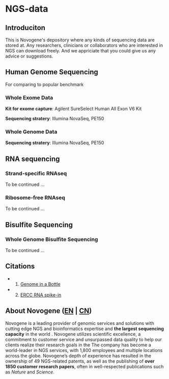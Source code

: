 # NGS-data

## Introduciton

This is Novogene's depository where any kinds of sequencing data are stored at. Any researchers, clinicians or collaborators who are interested in NGS can download freely. And we appriciate that you could give us any advice or suggestions.

## Human Genome Sequencing

For comparing to popular benchmark

### Whole Exome Data

**Kit for exome capture**: Agilent SureSelect Human All Exon V6 Kit

**Sequencing stratery**: Illumina NovaSeq, PE150


### Whole Genome Data

**Sequencing stratery**: Illumina NovaSeq, PE150

## RNA sequencing

### Strand-specific RNAseq

To be continued ...

### Ribosome-free RNAseq

To be continued ...


## Bisulfite Sequencing

### Whole Genome Bisulfite Sequencing

To be continued ...



## Citations
- 1. [Genome in a Bottle](https://www.nist.gov/programs-projects/genome-bottle)
- 2. [ERCC RNA spike-in](https://jimb.stanford.edu/ercc)


## About Novogene ([EN](https://en.novogene.com) | [CN](http://www.novogene.com))
Novogene is a leading provider of genomic services and solutions with cutting edge NGS and bioinformatics expertise and **the largest sequencing capacity** in the world . Novogene utilizes scientific excellence, a commitment to customer service and unsurpassed data quality to help our clients realize their research goals in the The company has become a world-leader in NGS services, with 1,800 employees and multiple locations across the globe. Novogene’s depth of experience has resulted in the ownership of 49 NGS-related patents, as well as the publishing of **over 1850 customer research papers**, often in well-respected publications such as *Nature* and *Science*.
